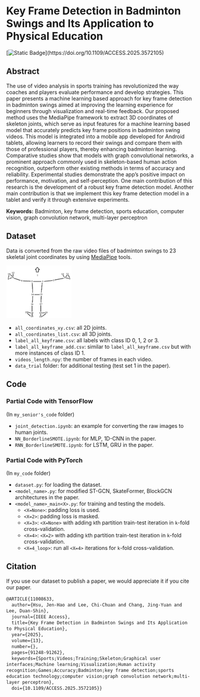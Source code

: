 # Key Frame Detection in Badminton Swings and Its Application to Physical Education
[![Static Badge](https://img.shields.io/badge/IEEE_Access_(Vol.13)-p.91248--91262-gray?labelColor=%2300629B)](https://doi.org/10.1109/ACCESS.2025.3572105)

## Abstract
The use of video analysis in sports training has revolutionized the way coaches and players evaluate performance and develop strategies. This paper presents a machine learning based approach for key frame detection in badminton swings aimed at improving the learning experience for beginners through visualization and real-time feedback. Our proposed method uses the MediaPipe framework to extract 3D coordinates of skeleton joints, which serve as input features for a machine learning based model that accurately predicts key frame positions in badminton swing videos. This model is integrated into a mobile app developed for Android tablets, allowing learners to record their swings and compare them with those of professional players, thereby enhancing badminton learning. Comparative studies show that models with graph convolutional networks, a prominent approach commonly used in skeleton-based human action recognition, outperform other existing methods in terms of accuracy and reliability. Experimental studies demonstrate the app’s positive impact on performance, motivation, and self-perception. One main contribution of this research is the development of a robust key frame detection model. Another main contribution is that we implement this key frame detection model in a tablet and verify it through extensive experiments.

**Keywords:** Badminton, key frame detection, sports education, computer vision, graph convolution network, multi-layer perceptron

## Dataset
Data is converted from the raw video files of badminton swings to 23 skeletal joint coordinates by using [MediaPipe](https://ai.google.dev/edge/mediapipe/solutions/guide?hl=zh-tw) tools.

<img src="Dataset/mediapipe_skeleton.png" alt="Joint Coordinates" width="35%">

- `all_coordinates_xy.csv`: all 2D joints.
- `all_coordinates_list.csv`: all 3D joints.
- `label_all_keyframe.csv`: all labels with class ID 0, 1, 2 or 3.
- `label_all_keyframe_add.csv`: similar to `label_all_keyframe.csv` but with more instances of class ID 1.
- `videos_length.npy`: the number of frames in each video.
- `data_trial` folder: for additional testing (test set 1 in the paper).

## Code
### Partial Code with TensorFlow
(In `my_senior's_code` folder)
- `joint_detection.ipynb`: an example for converting the raw images to human joints.
- `NN_BorderlineSMOTE.ipynb`: for MLP, 1D-CNN in the paper.
- `RNN_BorderlineSMOTE.ipynb`: for LSTM, GRU in the paper.

### Partial Code with PyTorch
(In `my_code` folder)
- `dataset.py`: for loading the dataset.
- `<model_name>.py`: for modified ST-GCN, SkateFormer, BlockGCN architectures in the paper.
- `<model_name>_main<X>.py`: for training and testing the models.
    - `<X=None>`: padding loss is used.
    - `<X=2>`: padding loss is masked.
    - `<X=3>`: `<X=None>` with adding `k`th partition train-test iteration in `k`-fold cross-validation.
    - `<X=4>`: `<X=2>` with adding `k`th partition train-test iteration in `k`-fold cross-validation.
    - `<X=4_loop>`: run all `<X=4>` iterations for `k`-fold cross-validation.

## Citation
If you use our dataset to publish a paper, we would appreciate it if you cite our paper.
```
@ARTICLE{11008633,
  author={Hsu, Jen-Hao and Lee, Chi-Chuan and Chang, Jing-Yuan and Lee, Duan-Shin},
  journal={IEEE Access}, 
  title={Key Frame Detection in Badminton Swings and Its Application to Physical Education}, 
  year={2025},
  volume={13},
  number={},
  pages={91248-91262},
  keywords={Sports;Videos;Training;Skeleton;Graphical user interfaces;Machine learning;Visualization;Human activity recognition;Games;Accuracy;Badminton;key frame detection;sports education technology;computer vision;graph convolution network;multi-layer perceptron},
  doi={10.1109/ACCESS.2025.3572105}}
```
